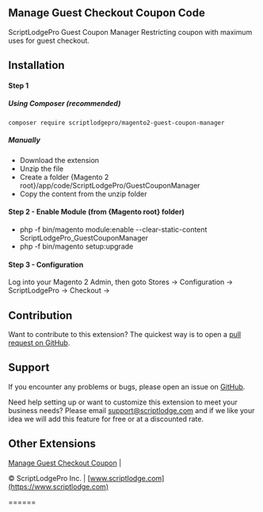 

## Manage Guest Checkout Coupon Code


ScriptLodgePro Guest Coupon Manager Restricting coupon with maximum uses for guest checkout.


## Installation

#### Step 1
##### Using Composer (recommended)
```
composer require scriptlodgepro/magento2-guest-coupon-manager
```
##### Manually
 * Download the extension
 * Unzip the file
 * Create a folder {Magento 2 root}/app/code/ScriptLodgePro/GuestCouponManager
 * Copy the content from the unzip folder

#### Step 2 - Enable Module (from {Magento root} folder)
 * php -f bin/magento module:enable --clear-static-content ScriptLodgePro_GuestCouponManager
 * php -f bin/magento setup:upgrade

#### Step 3 - Configuration

 Log into your Magento 2 Admin, then goto Stores -> Configuration -> ScriptLodgePro -> Checkout ->

Contribution
---
Want to contribute to this extension? The quickest way is to open a [pull request on GitHub](https://help.github.com/articles/using-pull-requests).


Support
---
If you encounter any problems or bugs, please open an issue on [GitHub](https://github.com/scriptlodgepro/magento2-reindex/issues).

Need help setting up or want to customize this extension to meet your business needs? Please email support@scriptlodge.com and if we like your idea we will add this feature for free or at a discounted rate.

Other Extensions
---
[Manage Guest Checkout Coupon](https://www.scriptlodge.com/magento2/extensions/guest-coupon-manager.html) |

© ScriptLodgePro Inc. | [www.scriptlodge.com](https://www.scriptlodge.com)



======
